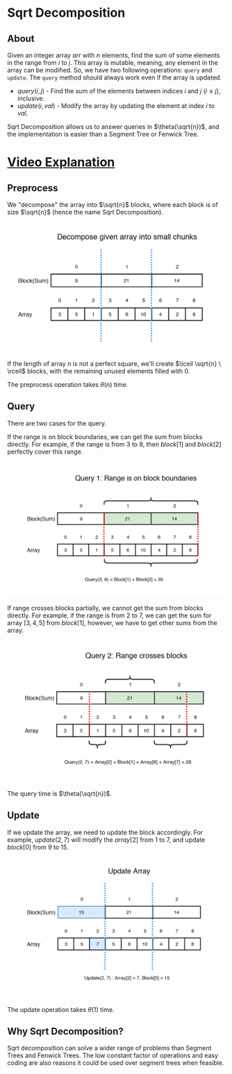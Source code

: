 # Sqrt Decomposition

## About

Given an integer array $arr$ with $n$ elements, find the sum of some elements in the range from $i$ to $j$. This array is mutable, meaning, any element in the array can be modified. So, we have two following operations: `query` and `update`. The `query` method should always work even if the array is updated.

-   $query(i, j)$ - Find the sum of the elements between indices $i$ and $j$ ($i \leq j$), inclusive.
-   $update(i, val)$ - Modify the array by updating the element at index $i$ to $val$.

Sqrt Decomposition allows us to answer queries in $\theta(\sqrt{n})$, and the implementation is easier than a Segment Tree or Fenwick Tree.

# **[Video Explanation](https://www.youtube.com/watch?v=gWbDocYhwDA)**

## Preprocess

We "decompose" the array into $\sqrt{n}$ blocks, where each block is of size $\sqrt{n}$ (hence the name Sqrt Decomposition).

![Image](./images/sqrt-de-1.png)

If the length of array $n$ is not a perfect square, we'll create $\lceil \sqrt{n} \ \rceil$ blocks, with the remaining unused elements filled with $0$.

The preprocess operation takes $\theta(n)$ time.

## Query

There are two cases for the query.

If the range is on block boundaries, we can get the sum from blocks directly. For example, if the range is from $3$ to $8$, then $block[1]$ and $block[2]$ perfectly cover this range.

![Image](./images/sqrt-de-2.png)

If range crosses blocks partially, we cannot get the sum from blocks directly. For example, if the range is from $2$ to $7$, we can get the sum for array $[3, 4, 5]$ from $block[1]$, however, we have to get other sums from the array.

![Image](./images/sqrt-de-3.png)

The query time is $\theta(\sqrt{n})$.

## Update

If we update the array, we need to update the block accordingly. For example, $update(2,7)$ will modify the $array[2]$ from $1$ to $7$, and update $block[0]$ from $9$ to $15$.

![Image](./images/sqrt-de-4.png)

The update operation takes $\theta(1)$ time.

## Why Sqrt Decomposition?

Sqrt decomposition can solve a wider range of problems than Segment Trees and Fenwick Trees. The low constant factor of operations and easy coding are also reasons it could be used over segment trees when feasible.
